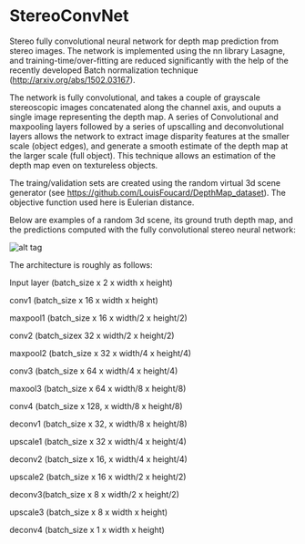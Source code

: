# StereoConvNet
Stereo fully convolutional neural network for depth map prediction from stereo images. The network is implemented using 
the nn library Lasagne, and training-time/over-fitting are reduced significantly with the help of the recently developed Batch normalization technique (http://arxiv.org/abs/1502.03167).

The network is fully convolutional, and takes a couple of grayscale stereoscopic images concatenated along the channel axis,
and ouputs  a single image representing the depth map. A series of Convolutional and maxpooling layers followed by a series of upscalling and deconvolutional layers allows the network to
extract image disparity features at the smaller scale (object edges), and generate a smooth estimate of the depth map at the larger scale (full object). This technique allows an estimation of the depth map even on textureless objects.

The traing/validation sets are created using the random virtual 3d scene generator (see https://github.com/LouisFoucard/DepthMap_dataset). The objective function used here is Eulerian distance. 

Below are examples of a random 3d scene, its ground truth depth map, and the predictions computed with the fully convolutional stereo neural network:

![alt tag](https://github.com/LouisFoucard/StereoConvNet/blob/master/examples.png)



The architecture is roughly as follows:

Input layer (batch_size x 2 x width x height)

conv1 (batch_size x 16 x width x height)

maxpool1 (batch_size x 16 x width/2 x height/2)

conv2 (batch_sizex 32 x width/2 x height/2)

maxpool2  (batch_size x 32 x width/4 x height/4)

conv3 (batch_size x 64 x width/4 x height/4)

maxool3 (batch_size x 64 x width/8 x height/8)

conv4 (batch_size x 128, x width/8 x height/8)

deconv1 (batch_size x 32, x width/8 x height/8)

upscale1 (batch_size x 32 x width/4 x height/4)

deconv2 (batch_size x 16, x width/4 x height/4)

upscale2 (batch_size x 16 x width/2 x height/2)

deconv3(batch_size x 8 x width/2 x height/2)

upscale3 (batch_size x 8 x width x height)

deconv4  (batch_size x 1 x width x height)


